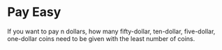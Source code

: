 # Pay Easy

If you want to pay n dollars, how many fifty-dollar, ten-dollar, five-dollar, one-dollar coins need to be given with the least number of coins.
